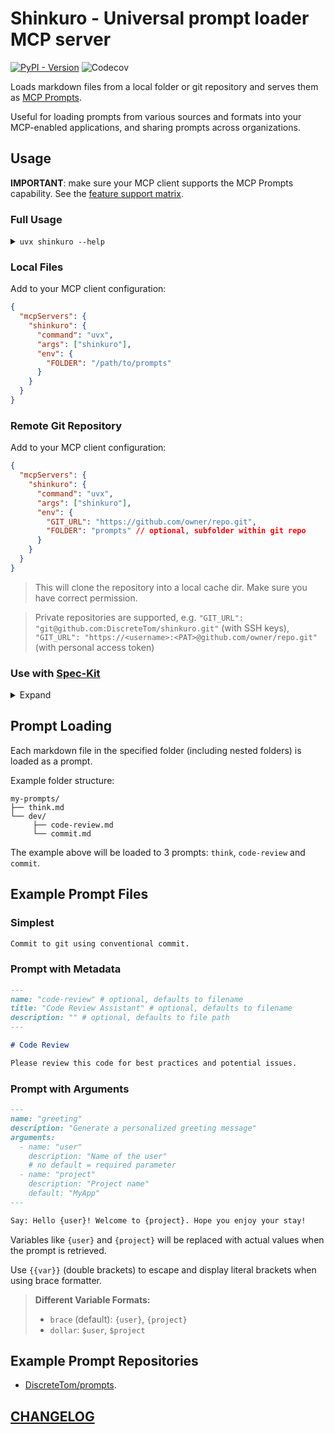 # Shinkuro - Universal prompt loader MCP server

[![PyPI - Version](https://img.shields.io/pypi/v/shinkuro)](https://pypi.org/project/shinkuro/)
![Codecov](https://img.shields.io/codecov/c/github/DiscreteTom/shinkuro)

Loads markdown files from a local folder or git repository and serves them as [MCP Prompts](https://modelcontextprotocol.io/specification/2025-06-18/server/prompts).

Useful for loading prompts from various sources and formats into your MCP-enabled applications, and sharing prompts across organizations.

## Usage

**IMPORTANT**: make sure your MCP client supports the MCP Prompts capability. See the [feature support matrix](https://modelcontextprotocol.io/clients#feature-support-matrix).

### Full Usage

<details>

<summary><code>uvx shinkuro --help</code></summary>

```sh
 Usage: shinkuro [OPTIONS]

 Shinkuro - Universal prompt loader MCP server

╭─ Options ───────────────────────────────────────────────────────────────────────────────────────────────────────────────────────────────────╮
│ --folder                    TEXT            Path to local folder containing markdown files, or subfolder within git repo [env var: FOLDER]  │
│ --git-url                   TEXT            Git repository URL (supports GitHub, GitLab, SSH, HTTPS with credentials) [env var: GIT_URL]    │
│ --cache-dir                 TEXT            Directory to cache remote repositories [env var: CACHE_DIR] [default: ~/.shinkuro/remote]       │
│ --auto-pull                                 Whether to refresh local cache on startup [env var: AUTO_PULL]                                  │
│ --variable-format           [brace|dollar]  Template variable format [env var: VARIABLE_FORMAT] [default: brace]                            │
│ --auto-discover-args                        Auto-discover template variables as required arguments [env var: AUTO_DISCOVER_ARGS]            │
│ --skip-frontmatter                          Skip frontmatter processing and use raw markdown content [env var: SKIP_FRONTMATTER]            │
│ --version                                   Show version and exit                                                                           │
│ --help                                      Show this message and exit.                                                                     │
╰─────────────────────────────────────────────────────────────────────────────────────────────────────────────────────────────────────────────╯
```

</details>

### Local Files

Add to your MCP client configuration:

```json
{
  "mcpServers": {
    "shinkuro": {
      "command": "uvx",
      "args": ["shinkuro"],
      "env": {
        "FOLDER": "/path/to/prompts"
      }
    }
  }
}
```

### Remote Git Repository

Add to your MCP client configuration:

```json
{
  "mcpServers": {
    "shinkuro": {
      "command": "uvx",
      "args": ["shinkuro"],
      "env": {
        "GIT_URL": "https://github.com/owner/repo.git",
        "FOLDER": "prompts" // optional, subfolder within git repo
      }
    }
  }
}
```

> This will clone the repository into a local cache dir. Make sure you have correct permission.

> Private repositories are supported, e.g. `"GIT_URL": "git@github.com:DiscreteTom/shinkuro.git"` (with SSH keys), `"GIT_URL": "https://<username>:<PAT>@github.com/owner/repo.git"` (with personal access token)

### Use with [Spec-Kit](https://github.com/github/spec-kit)

<details>

<summary>Expand</summary>

First, move spec-kit prompts into `./.shinkuro/prompts` folder.

Then add to your MCP client configuration:

```json
{
  "mcpServers": {
    "shinkuro": {
      "command": "uvx",
      "args": ["shinkuro"],
      "env": {
        "FOLDER": "./.shinkuro/prompts",
        "VARIABLE_FORMAT": "dollar",
        "AUTO_DISCOVER_ARGS": "true",
        "SKIP_FRONTMATTER": "true"
      }
    }
  }
}
```

This will expose spec-kit instructions as MCP prompts.

</details>

## Prompt Loading

Each markdown file in the specified folder (including nested folders) is loaded as a prompt.

Example folder structure:

```
my-prompts/
├── think.md
└── dev/
     ├── code-review.md
     └── commit.md
```

The example above will be loaded to 3 prompts: `think`, `code-review` and `commit`.

## Example Prompt Files

### Simplest

```markdown
Commit to git using conventional commit.
```

### Prompt with Metadata

```markdown
---
name: "code-review" # optional, defaults to filename
title: "Code Review Assistant" # optional, defaults to filename
description: "" # optional, defaults to file path
---

# Code Review

Please review this code for best practices and potential issues.
```

### Prompt with Arguments

```markdown
---
name: "greeting"
description: "Generate a personalized greeting message"
arguments:
  - name: "user"
    description: "Name of the user"
    # no default = required parameter
  - name: "project"
    description: "Project name"
    default: "MyApp"
---

Say: Hello {user}! Welcome to {project}. Hope you enjoy your stay!
```

Variables like `{user}` and `{project}` will be replaced with actual values when the prompt is retrieved.

Use `{{var}}` (double brackets) to escape and display literal brackets when using brace formatter.

> **Different Variable Formats:**
>
> - `brace` (default): `{user}`, `{project}`
> - `dollar`: `$user`, `$project`

## Example Prompt Repositories

- [DiscreteTom/prompts](https://github.com/DiscreteTom/prompts).

## [CHANGELOG](./CHANGELOG.md)
